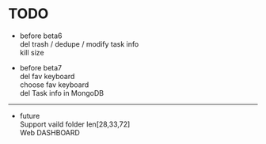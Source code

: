 # TODO

+ before beta6  
del trash / dedupe / modify task info  
kill size  

+ before beta7  
del fav keyboard  
choose fav keyboard  
del Task info in MongoDB  

-------

+ future  
Support vaild folder len[28,33,72]  
Web DASHBOARD  
